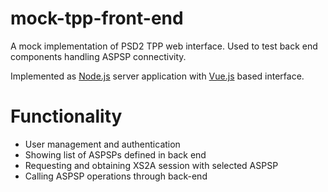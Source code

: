 # mock-tpp-front-end
A mock implementation of PSD2 TPP web interface. Used to test back end components handling ASPSP connectivity.

Implemented as [Node.js](https://nodejs.org/en/) server application with [Vue.js](https://vuejs.org/) based interface.

# Functionality
* User management and authentication
* Showing list of ASPSPs defined in back end
* Requesting and obtaining XS2A session with selected ASPSP
* Calling ASPSP operations through back-end